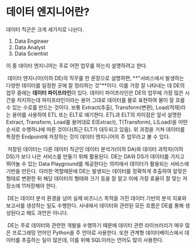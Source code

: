 # 데이터 엔지니어란?

데이터 직군은 크게 세가지로 나뉜다. 

1. Data Engineer
2. Data Analyst
3. Data Scientist

이 중 데이터 엔지니어는 주로 어떤 업무를 하는지 설명하려고 한다.

​    데이터 엔지니어(이하 DE)의 직무를 한 문장으로 설명하면, **"서비스에서 발생하는 다양한 데이터를 일정한 곳에 잘 정리하는 것"**이다. 이를 가장 잘 나타내는 데 DE의 업무 중에는 **데이터 파이프라인**이 있다. 데이터 파이프라인은 DE의 업무에 가장 많은 시간을 차지하는데 파이프라인이라는 용어 그대로 데이터를 물로 표현하여 물이 잘 흐를 수 있는 수로를 만드는 것이다. 보통 Extract(추출), Transform(변환), Load(적재)라는 용어를 사용하여 ETL 또는 ELT로 얘기한다. ETL과 ELT의 차이점은 앞서 설명한 Extract, Transform, Load를 용어대로 E(Extract), T(Transform), L(Load)을 어떤 순서로 수행하냐에 따른 것이다(최근 ELT가 대두되고 있음). 위 과정을 거쳐 데이터를 특정한 Endpoint에 저장하는 것이 데이터 엔지니어의 주 업무라고 볼 수 있다.

​    저장된 데이터는 다른 데이터 직군인 데이터 분석가(이하 DA)와 데이터 과학자(이하 DS)가 보다 나은 서비스를 만들기 위해 활용된다. DE는 DA와 DS가 데이터를 가지고 뛰어놀 수 있는 Data Playground를 제공한다는 의미에서 데이터가 활용되는 서비스에 기반을 만든다. 이러한 역할때문에 DE는 발생되는 데이터를 정확하게 추출하여 알맞은 형태로 변환한 뒤 해당 데이터의 형태와 크기 등을 잘 알고 이에 가장 효율이 잘 맞는 저장소에 11저장해야 한다.

​    DE는 데이터 분석 환경을 넘어 실제 비즈니스 목적을 가진 데이터 기반의 분석 지표와 보고서를 생성하는 일도 수행한다. 사내에서 데이터와 관련된 모든 흐름은 DE를 통해 생성된다고 해도 과언은 아니다.

​    DE는 주로 데이터와 관련한 개발을 수행하기 때문에 데이터 관련 라이브러리가 매우 많은 프로그래밍 언어인 Python을 주 언어로 사용한다. 또한 관계형 데이터베이스에서 데이터를 추출하는 일이 많은데, 이를 위해 SQL이라는 언어도 많이 사용한다.
